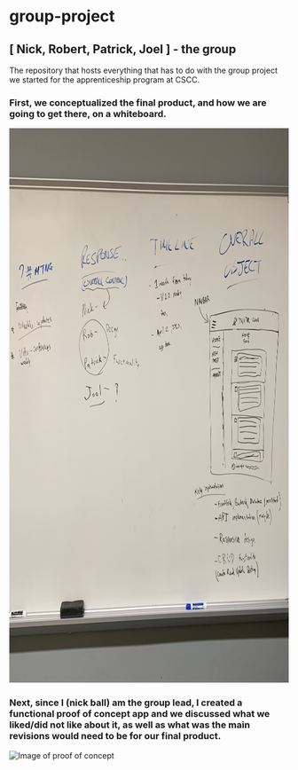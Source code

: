 # group-project
## [ Nick, Robert, Patrick, Joel ] - the group
The repository that hosts everything that has to do with the group project we started for the apprenticeship program at CSCC.

### First, we conceptualized the final product, and how we are going to get there, on a whiteboard.
<img src="concept.jpg" width="1000px" height="1000px">

### Next, since I (nick ball) am the group lead, I created a functional proof of concept app and we discussed what we liked/did not like about it, as well as what was the main revisions would need to be for our final product.
![Image of proof of concept](proofOfConcept.JPG)
